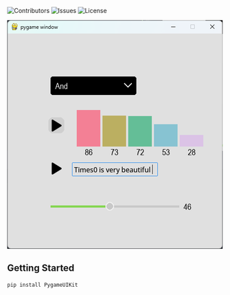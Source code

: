![Contributors](https://img.shields.io/github/contributors/Times0/PygameUIKit?color=dark-green) ![Issues](https://img.shields.io/github/issues/Times0/PygameUIKit) ![License](https://img.shields.io/github/license/Times0/PygameUIKit) 

![Screen Shot](images/img.png)

## Getting Started

```sh
pip install PygameUIKit
```

